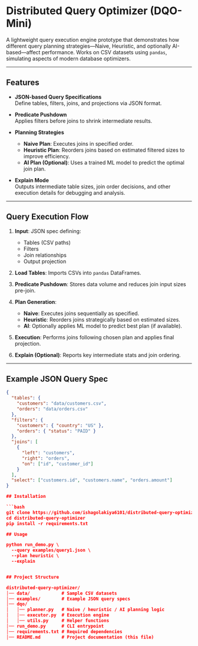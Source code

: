 # Distributed Query Optimizer (DQO-Mini)

A lightweight query execution engine prototype that demonstrates how different query planning strategies—Naive, Heuristic, and optionally AI-based—affect performance. Works on CSV datasets using `pandas`, simulating aspects of modern database optimizers.

---

##  Features

- **JSON-based Query Specifications**  
  Define tables, filters, joins, and projections via JSON format.

- **Predicate Pushdown**  
  Applies filters before joins to shrink intermediate results.

- **Planning Strategies**  
  - **Naive Plan**: Executes joins in specified order.  
  - **Heuristic Plan**: Reorders joins based on estimated filtered sizes to improve efficiency.  
  - **AI Plan (Optional)**: Uses a trained ML model to predict the optimal join plan.

- **Explain Mode**  
  Outputs intermediate table sizes, join order decisions, and other execution details for debugging and analysis.

---

##  Query Execution Flow

1. **Input**: JSON spec defining:
   - Tables (CSV paths)
   - Filters
   - Join relationships
   - Output projection

2. **Load Tables**: Imports CSVs into `pandas` DataFrames.

3. **Predicate Pushdown**: Stores data volume and reduces join input sizes pre-join.

4. **Plan Generation**:
   - **Naive**: Executes joins sequentially as specified.
   - **Heuristic**: Reorders joins strategically based on estimated sizes.
   - **AI**: Optionally applies ML model to predict best plan (if available).

5. **Execution**: Performs joins following chosen plan and applies final projection.

6. **Explain (Optional)**: Reports key intermediate stats and join ordering.

---

##  Example JSON Query Spec

```json
{
  "tables": {
    "customers": "data/customers.csv",
    "orders": "data/orders.csv"
  },
  "filters": {
    "customers": { "country": "US" },
    "orders": { "status": "PAID" }
  },
  "joins": [
    {
      "left": "customers",
      "right": "orders",
      "on": ["id", "customer_id"]
    }
  ],
  "select": ["customers.id", "customers.name", "orders.amount"]
}

## Installation

```bash
git clone https://github.com/ishagolakiya6101/distributed-query-optimizer.git
cd distributed-query-optimizer
pip install -r requirements.txt

## Usage

python run_demo.py \
  --query examples/query1.json \
  --plan heuristic \
  --explain


## Project Structure

distributed-query-optimizer/
│── data/            # Sample CSV datasets
│── examples/        # Example JSON query specs
│── dqo/
│   │── planner.py   # Naive / heuristic / AI planning logic
│   │── executor.py  # Execution engine
│   │── utils.py     # Helper functions
│── run_demo.py      # CLI entrypoint
│── requirements.txt # Required dependencies
│── README.md        # Project documentation (this file)
